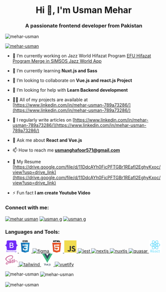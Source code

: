 <h1 align="center">Hi 👋, I'm Usman Mehar</h1>
<h3 align="center">A passionate frontend developer from Pakistan</h3>

<p align="left"> <img src="https://komarev.com/ghpvc/?username=mehar-usman&label=Profile%20views&color=0e75b6&style=flat" alt="mehar-usman" /> </p>

<p align="left"> <a href="https://github.com/ryo-ma/github-profile-trophy"><img src="https://github-profile-trophy.vercel.app/?username=mehar-usman" alt="mehar-usman" /></a> </p>

- 🔭 I’m currently working on Jazz World Hifazat Program [EFU Hifazat Program Merge in SIMSOS Jazz World App]([https://www.ishopeco.com/](https://play.google.com/store/apps/details?id=com.jazz.jazzworld&hl=en))

- 🌱 I’m currently learning **Nuxt.js and Sass**

- 👯 I’m looking to collaborate on **Vue.js and react.js Project**

- 🤝 I’m looking for help with **Learn Backend development**

- 👨‍💻 All of my projects are available at [https://www.linkedin.com/in/mehar-usman-789a73286/](https://www.linkedin.com/in/mehar-usman-789a73286/)

- 📝 I regularly write articles on [https://www.linkedin.com/in/mehar-usman-789a73286/](https://www.linkedin.com/in/mehar-usman-789a73286/)

- 💬 Ask me about **React and Vue.js**

- 📫 How to reach me **usmanghafoor571@gmail.com**

- 📝 My Resume  [https://drive.google.com/file/d/11DdcAYh0FicPFTGBr1REafI2EghyKxoc/view?usp=drive_link](https://drive.google.com/file/d/11DdcAYh0FicPFTGBr1REafI2EghyKxoc/view?usp=drive_link)

- ⚡ Fun fact **I am create Youtube Video**

<h3 align="left">Connect with me:</h3>
<p align="left">
<a href="https://linkedin.com/in/mehar usman" target="blank"><img align="center" src="https://raw.githubusercontent.com/rahuldkjain/github-profile-readme-generator/master/src/images/icons/Social/linked-in-alt.svg" alt="mehar usman" height="30" width="40" /></a>
<a href="https://fb.com/usman g" target="blank"><img align="center" src="https://raw.githubusercontent.com/rahuldkjain/github-profile-readme-generator/master/src/images/icons/Social/facebook.svg" alt="usman g" height="30" width="40" /></a>
<a href="https://instagram.com/usman g" target="blank"><img align="center" src="https://raw.githubusercontent.com/rahuldkjain/github-profile-readme-generator/master/src/images/icons/Social/instagram.svg" alt="usman g" height="30" width="40" /></a>
</p>

<h3 align="left">Languages and Tools:</h3>
<p align="left"> <a href="https://getbootstrap.com" target="_blank" rel="noreferrer"> <img src="https://raw.githubusercontent.com/devicons/devicon/master/icons/bootstrap/bootstrap-plain-wordmark.svg" alt="bootstrap" width="40" height="40"/> </a> <a href="https://www.w3schools.com/css/" target="_blank" rel="noreferrer"> <img src="https://raw.githubusercontent.com/devicons/devicon/master/icons/css3/css3-original-wordmark.svg" alt="css3" width="40" height="40"/> </a> <a href="https://www.figma.com/" target="_blank" rel="noreferrer"> <img src="https://www.vectorlogo.zone/logos/figma/figma-icon.svg" alt="figma" width="40" height="40"/> </a> <a href="https://www.w3.org/html/" target="_blank" rel="noreferrer"> <img src="https://raw.githubusercontent.com/devicons/devicon/master/icons/html5/html5-original-wordmark.svg" alt="html5" width="40" height="40"/> </a> <a href="https://developer.mozilla.org/en-US/docs/Web/JavaScript" target="_blank" rel="noreferrer"> <img src="https://raw.githubusercontent.com/devicons/devicon/master/icons/javascript/javascript-original.svg" alt="javascript" width="40" height="40"/> </a> <a href="https://jestjs.io" target="_blank" rel="noreferrer"> <img src="https://www.vectorlogo.zone/logos/jestjsio/jestjsio-icon.svg" alt="jest" width="40" height="40"/> </a> <a href="https://nextjs.org/" target="_blank" rel="noreferrer"> <img src="https://cdn.worldvectorlogo.com/logos/nextjs-2.svg" alt="nextjs" width="40" height="40"/> </a> <a href="https://nuxtjs.org/" target="_blank" rel="noreferrer"> <img src="https://www.vectorlogo.zone/logos/nuxtjs/nuxtjs-icon.svg" alt="nuxtjs" width="40" height="40"/> </a> <a href="https://quasar.dev/" target="_blank" rel="noreferrer"> <img src="https://cdn.quasar.dev/logo/svg/quasar-logo.svg" alt="quasar" width="40" height="40"/> </a> <a href="https://reactjs.org/" target="_blank" rel="noreferrer"> <img src="https://raw.githubusercontent.com/devicons/devicon/master/icons/react/react-original-wordmark.svg" alt="react" width="40" height="40"/> </a> <a href="https://sass-lang.com" target="_blank" rel="noreferrer"> <img src="https://raw.githubusercontent.com/devicons/devicon/master/icons/sass/sass-original.svg" alt="sass" width="40" height="40"/> </a> <a href="https://tailwindcss.com/" target="_blank" rel="noreferrer"> <img src="https://www.vectorlogo.zone/logos/tailwindcss/tailwindcss-icon.svg" alt="tailwind" width="40" height="40"/> </a> <a href="https://vuejs.org/" target="_blank" rel="noreferrer"> <img src="https://raw.githubusercontent.com/devicons/devicon/master/icons/vuejs/vuejs-original-wordmark.svg" alt="vuejs" width="40" height="40"/> </a> <a href="https://vuetifyjs.com/en/" target="_blank" rel="noreferrer"> <img src="https://bestofjs.org/logos/vuetify.svg" alt="vuetify" width="40" height="40"/> </a> </p>

<p><img align="left" src="https://github-readme-stats.vercel.app/api/top-langs?username=mehar-usman&show_icons=true&locale=en&layout=compact" alt="mehar-usman" /></p>

<p>&nbsp;<img align="center" src="https://github-readme-stats.vercel.app/api?username=mehar-usman&show_icons=true&locale=en" alt="mehar-usman" /></p>

<p><img align="center" src="https://github-readme-streak-stats.herokuapp.com/?user=mehar-usman&" alt="mehar-usman" /></p>
